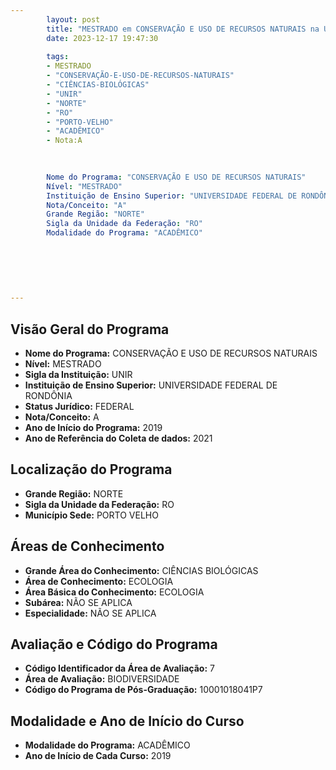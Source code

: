 ```yaml
---
        layout: post
        title: "MESTRADO em CONSERVAÇÃO E USO DE RECURSOS NATURAIS na UNIR  "
        date: 2023-12-17 19:47:30
     
        tags:
        - MESTRADO
        - "CONSERVAÇÃO-E-USO-DE-RECURSOS-NATURAIS"
        - "CIÊNCIAS-BIOLÓGICAS"
        - "UNIR"
        - "NORTE"
        - "RO"
        - "PORTO-VELHO"
        - "ACADÊMICO"
        - Nota:A
        
        

        Nome do Programa: "CONSERVAÇÃO E USO DE RECURSOS NATURAIS"
        Nível: "MESTRADO"
        Instituição de Ensino Superior: "UNIVERSIDADE FEDERAL DE RONDÔNIA"
        Nota/Conceito: "A"
        Grande Região: "NORTE"
        Sigla da Unidade da Federação: "RO"
        Modalidade do Programa: "ACADÊMICO"
        
        
        
        
        
        
---
```

## Visão Geral do Programa
- **Nome do Programa:** CONSERVAÇÃO E USO DE RECURSOS NATURAIS
- **Nível:** MESTRADO
- **Sigla da Instituição:** UNIR
- **Instituição de Ensino Superior:** UNIVERSIDADE FEDERAL DE RONDÔNIA
- **Status Jurídico:** FEDERAL
- **Nota/Conceito:** A
- **Ano de Início do Programa:** 2019
- **Ano de Referência do Coleta de dados:** 2021

## Localização do Programa
- **Grande Região:** NORTE
- **Sigla da Unidade da Federação:** RO
- **Município Sede:** PORTO VELHO

## Áreas de Conhecimento
- **Grande Área do Conhecimento:** CIÊNCIAS BIOLÓGICAS
- **Área de Conhecimento:** ECOLOGIA
- **Área Básica do Conhecimento:** ECOLOGIA
- **Subárea:** NÃO SE APLICA
- **Especialidade:** NÃO SE APLICA

## Avaliação e Código do Programa
- **Código Identificador da Área de Avaliação:** 7
- **Área de Avaliação:** BIODIVERSIDADE
- **Código do Programa de Pós-Graduação:** 10001018041P7


## Modalidade e Ano de Início do Curso
- **Modalidade do Programa:** ACADÊMICO
- **Ano de Início de Cada Curso:** 2019

